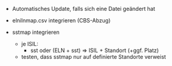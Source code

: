 * Automatisches Update, falls sich eine Datei geändert hat

* elnilnmap.csv integrieren (CBS-Abzug)

* sstmap integrieren
  * je ISIL:
    * sst oder (ELN + sst) => ISIL + Standort (+ggf. Platz)
  * testen, dass sstmap nur auf definierte Standorte verweist
